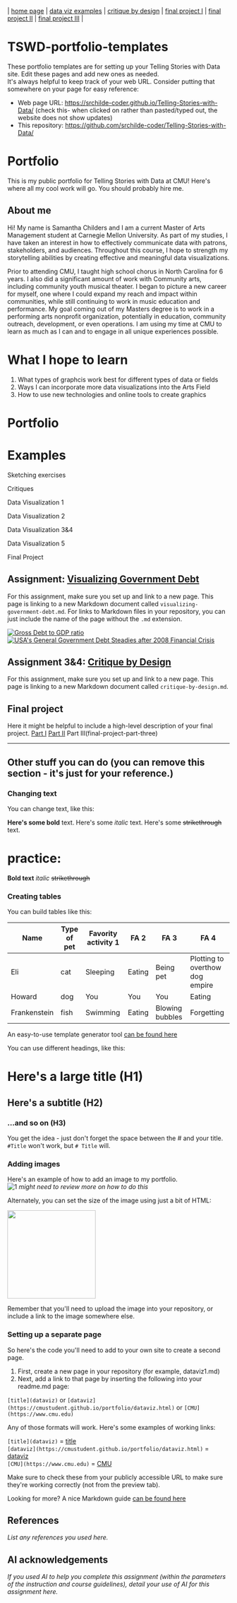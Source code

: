 | [home page](https://cmustudent.github.io/tswd-portfolio-templates/) | [data viz examples](dataviz-examples.md) | [critique by design](critique-by-design) | [final project I](final-project-part-one) | [final project II](final-project-part-two) | [final project III](final-project-part-three) |


# TSWD-portfolio-templates
These portfolio templates are for setting up your Telling Stories with Data site.  Edit these pages and add new ones as needed.   
It's always helpful to keep track of your web URL.  Consider putting that somewhere on your page for easy reference: 

- Web page URL: https://srchilde-coder.github.io/Telling-Stories-with-Data/ (check this- when clicked on rather than pasted/typed out, the website does not show updates)
- This repository: https://github.com/srchilde-coder/Telling-Stories-with-Data/

# Portfolio
This is my public portfolio for Telling Stories with Data at CMU!  Here's where all my cool work will go.  You should probably hire me. 

## About me
Hi! My name is Samantha Childers and I am a current Master of Arts Management student at Carnegie Mellon University. As part of my studies, I have taken an interest in how to effectively communicate data with patrons, stakeholders, and audiences. Throughout this course, I hope to strength my storytelling abilities by creating effective and meaningful data visualizations. 

Prior to attending CMU, I taught high school chorus in North Carolina for 6 years. I also did a significant amount of work with Community arts, including community youth musical theater. I began to picture a new career for myself, one where I could expand my reach and impact within communities, while still continuing to work in music education and performance. My goal coming out of my Masters degree is to work in a performing arts nonprofit organization, potentially in education, community outreach, development, or even operations. I am using my time at CMU to learn as much as I can and to engage in all unique experiences possible. 


# What I hope to learn

1. What types of graphcis work best for different types of data or fields
2. Ways I can incorporate more data visualizations into the Arts Field
3. How to use new technologies and online tools to create graphics

# Portfolio

# Examples
Sketching exercises

Critiques

Data Visualization 1

Data Visualization 2

Data Visualization 3&4

Data Visualization 5

Final Project

## Assignment: [Visualizing Government Debt](visualizing-government-debt)
For this assignment, make sure you set up and link to a new page.  This page is linking to a new Markdown document called `visualizing-government-debt.md`.  For links to Markdown files in your repository, you can just include the name of the page without the `.md` extension. 

<div class='tableauPlaceholder' id='viz1757270517801' style='position: relative'><noscript><a href='#'><img alt='Gross Debt to GDP ratio ' src='https:&#47;&#47;public.tableau.com&#47;static&#47;images&#47;OE&#47;OEDCAssignment2&#47;Sheet1&#47;1_rss.png' style='border: none' /></a></noscript><object class='tableauViz'  style='display:none;'><param name='host_url' value='https%3A%2F%2Fpublic.tableau.com%2F' /> <param name='embed_code_version' value='3' /> <param name='site_root' value='' /><param name='name' value='OEDCAssignment2&#47;Sheet1' /><param name='tabs' value='no' /><param name='toolbar' value='yes' /><param name='static_image' value='https:&#47;&#47;public.tableau.com&#47;static&#47;images&#47;OE&#47;OEDCAssignment2&#47;Sheet1&#47;1.png' /> <param name='animate_transition' value='yes' /><param name='display_static_image' value='yes' /><param name='display_spinner' value='yes' /><param name='display_overlay' value='yes' /><param name='display_count' value='yes' /><param name='language' value='en-US' /></object></div>                
<script type='text/javascript'>                    
 var divElement = document.getElementById('viz1757270517801');                    
 var vizElement = divElement.getElementsByTagName('object')[0];                    vizElement.style.width='100%';vizElement.style.height=(divElement.offsetWidth*0.75)+'px';                    
 var scriptElement = document.createElement('script');                    
 scriptElement.src = 'https://public.tableau.com/javascripts/api/viz_v1.js';                    vizElement.parentNode.insertBefore(scriptElement, vizElement);                
</script>


<div class='tableauPlaceholder' id='viz1757270675563' style='position: relative'><noscript><a href='#'><img alt='USA&#39;s General Government Debt Steadies after 2008 Financial Crisis  ' src='https:&#47;&#47;public.tableau.com&#47;static&#47;images&#47;OE&#47;OECDAssignment2Part3&#47;Sheet1&#47;1_rss.png' style='border: none' /></a></noscript><object class='tableauViz'  style='display:none;'><param name='host_url' value='https%3A%2F%2Fpublic.tableau.com%2F' /> <param name='embed_code_version' value='3' /> <param name='site_root' value='' /><param name='name' value='OECDAssignment2Part3&#47;Sheet1' /><param name='tabs' value='no' /><param name='toolbar' value='yes' /><param name='static_image' value='https:&#47;&#47;public.tableau.com&#47;static&#47;images&#47;OE&#47;OECDAssignment2Part3&#47;Sheet1&#47;1.png' /> <param name='animate_transition' value='yes' /><param name='display_static_image' value='yes' /><param name='display_spinner' value='yes' /><param name='display_overlay' value='yes' /><param name='display_count' value='yes' /><param name='language' value='en-US' /></object></div>                
<script type='text/javascript'>                    
var divElement = document.getElementById('viz1757270675563');                    
var vizElement = divElement.getElementsByTagName('object')[0];                    vizElement.style.width='100%';vizElement.style.height=(divElement.offsetWidth*0.75)+'px';                    
var scriptElement = document.createElement('script');                    
scriptElement.src = 'https://public.tableau.com/javascripts/api/viz_v1.js';                    vizElement.parentNode.insertBefore(scriptElement, vizElement);                
</script>

## Assignment 3&4: [Critique by Design](critique-by-design)
For this assignment, make sure you set up and link to a new page.  This page is linking to a new Markdown document called `critique-by-design.md`.  

## Final project
Here it might be helpful to include a high-level description of your final project. 
[Part I](final-project-part-one)
[Part II](final-project-part-two)
Part III(final-project-part-three)

---
## Other stuff you can do (you can remove this section - it's just for your reference.)

### Changing text

You can change text, like this: 

**Here's some bold** text.  Here's some *italic* text. Here's some ~~strikethrough~~ text. 

# practice:
**Bold text** *italic* ~~strikethrough~~

### Creating tables

You can build tables like this: 

| Name         | Type of pet | Favority activity 1 | FA 2   | FA 3            | FA 4                                |
|--------------|-------------|---------------------|--------|-----------------|-------------------------------------|
| Eli          | cat         | Sleeping            | Eating | Being pet       | Plotting to overthow dog empire     |
| Howard       | dog         | You                 | You    | You             | Eating                              |
| Frankenstein | fish        | Swimming            | Eating | Blowing bubbles | Forgetting                          |

An easy-to-use template generator tool [can be found here](https://www.tablesgenerator.com/markdown_tables)

You can use different headings, like this: 

# Here's a large title (H1)
## Here's a subtitle (H2)
### ...and so on (H3)
You get the idea - just don't forget the space between the # and your title.  `#Title` won't work, but `# Title` will. 

### Adding images

Here's an example of how to add an image to my portfolio.  
![1](https://github.com/user-attachments/assets/ca0d6929-4e58-4d05-8eff-81ede4559cd7)
*might need to review more on how to do this*
 

Alternately, you can set the size of the image using just a bit of HTML: 

<img src="funny-dog-unsplash.jpg" width="200"/>


Remember that you'll need to upload the image into your repository, or include a link to the image somewhere else.  

### Setting up a separate page

So here's the code you'll need to add to your own site to create a second page. 

1. First, create a new page in your repository (for example, dataviz1.md)
2. Next, add a link to that page by inserting the following into your readme.md page:

`[title](dataviz)` or `[dataviz](https://cmustudent.github.io/portfolio/dataviz.html)` or `[CMU](https://www.cmu.edu)`

Any of those formats will work. Here's some examples of working links: 

`[title](dataviz)` = [title](dataviz)  
`[dataviz](https://cmustudent.github.io/portfolio/dataviz.html)` = [dataviz](https://cmustudent.github.io/portfolio/dataviz.html)  
`[CMU](https://www.cmu.edu)` = [CMU](https://www.cmu.edu)   

Make sure to check these from your publicly accessible URL to make sure they're working correctly (not from the preview tab). 

Looking for more?  A nice Markdown guide [can be found here](https://www.markdownguide.org/cheat-sheet/)

## References
_List any references you used here._

## AI acknowledgements
_If you used AI to help you complete this assignment (within the parameters of the instruction and course guidelines), detail your use of AI for this assignment here._

